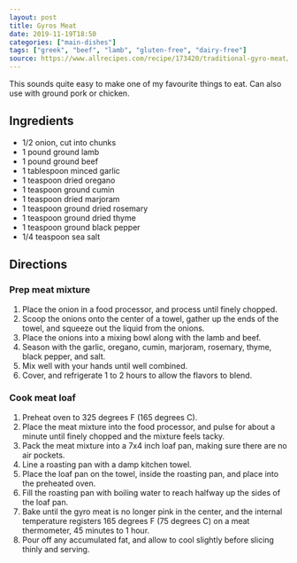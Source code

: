 ```yaml
---
layout: post
title: Gyros Meat
date: 2019-11-19T18:50
categories: ["main-dishes"]
tags: ["greek", "beef", "lamb", "gluten-free", "dairy-free"]
source: https://www.allrecipes.com/recipe/173420/traditional-gyro-meat/print/?recipeType=Recipe&servings=10&isMetric=false
---
```


This sounds quite easy to make one of my favourite things to eat. Can also use with ground pork or chicken.

## Ingredients

- 1/2 onion, cut into chunks
- 1 pound ground lamb
- 1 pound ground beef
- 1 tablespoon minced garlic
- 1 teaspoon dried oregano
- 1 teaspoon ground cumin
- 1 teaspoon dried marjoram
- 1 teaspoon ground dried rosemary
- 1 teaspoon ground dried thyme
- 1 teaspoon ground black pepper
- 1/4 teaspoon sea salt

## Directions

### Prep meat mixture

1. Place the onion in a food processor, and process until finely chopped.
2. Scoop the onions onto the center of a towel, gather up the ends of the towel, and squeeze out the liquid from the onions.
3. Place the onions into a mixing bowl along with the lamb and beef.
4. Season with the garlic, oregano, cumin, marjoram, rosemary, thyme, black pepper, and salt.
5. Mix well with your hands until well combined.
6. Cover, and refrigerate 1 to 2 hours to allow the flavors to blend.

### Cook meat loaf

1. Preheat oven to 325 degrees F (165 degrees C).
2. Place the meat mixture into the food processor, and pulse for about a minute until finely chopped and the mixture feels tacky.
3. Pack the meat mixture into a 7x4 inch loaf pan, making sure there are no air pockets.
4. Line a roasting pan with a damp kitchen towel.
5. Place the loaf pan on the towel, inside the roasting pan, and place into the preheated oven.
6. Fill the roasting pan with boiling water to reach halfway up the sides of the loaf pan.
7. Bake until the gyro meat is no longer pink in the center, and the internal temperature registers 165 degrees F (75 degrees C) on a meat thermometer, 45 minutes to 1 hour.
8. Pour off any accumulated fat, and allow to cool slightly before slicing thinly and serving.
